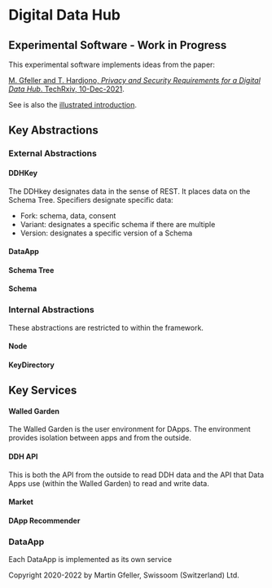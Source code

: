 # Digital Data Hub

## Experimental Software - Work in Progress

This experimental software implements ideas from the paper:

[M. Gfeller and T. Hardjono, _Privacy and Security Requirements for a Digital Data Hub_. TechRxiv, 10-Dec-2021](https://www.techrxiv.org/doi/full/10.36227/techrxiv.17048384.v1).

See is also the [illustrated introduction](https://www.linkedin.com/feed/update/urn:li:activity:6891015464403693568).

## Key Abstractions

### External Abstractions

#### DDHKey

The DDHkey designates data in the sense of REST. It places data on the Schema Tree. Specifiers designate specific data:

- Fork: schema, data, consent
- Variant: designates a specific schema if there are multiple
- Version: designates a specific version of a Schema



#### DataApp

#### Schema Tree

#### Schema

### Internal Abstractions

These abstractions are restricted to within the framework.

#### Node

#### KeyDirectory


## Key Services

#### Walled Garden

The Walled Garden is the user environment for DApps. The environment provides isolation between apps and from the outside. 

#### DDH API

This is both the API from the outside to read DDH data and the API that Data Apps use (within the Walled Garden) to read and write data. 

#### Market

#### DApp Recommender


### DataApp

Each DataApp is implemented as its own service


Copyright 2020-2022 by Martin Gfeller, Swissoom (Switzerland) Ltd.
